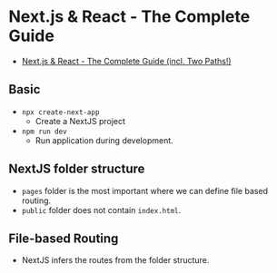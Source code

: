 # Next.js & React - The Complete Guide

- [Next.js & React - The Complete Guide (incl. Two Paths!)](https://www.udemy.com/course/nextjs-react-the-complete-guide/)

## Basic

- `npx create-next-app`
  - Create a NextJS project
- `npm run dev`
  - Run application during development.

## NextJS folder structure

- `pages` folder is the most important where we can define file based routing.
- `public` folder does not contain `index.html`.

## File-based Routing

- NextJS infers the routes from the folder structure.